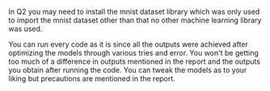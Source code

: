 In Q2 you may need to install the mnist dataset library which was only used to 
import the mnist dataset other than that no other
machine learning library was used.


You can run every code as it is since all the outputs were
achieved after optimizing the models through various tries and error.
You won't be getting too much of a difference in outputs mentioned in the report
and the outputs you obtain after running the code.
You can tweak the models as to your liking but precautions are mentioned in the report.
